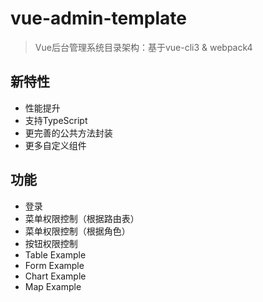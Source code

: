 # vue-admin-template

> Vue后台管理系统目录架构：基于vue-cli3 & webpack4

## 新特性
- 性能提升
- 支持TypeScript
- 更完善的公共方法封装
- 更多自定义组件

## 功能
- 登录
- 菜单权限控制（根据路由表）
- 菜单权限控制（根据角色）
- 按钮权限控制 
- Table Example
- Form Example
- Chart Example
- Map Example
